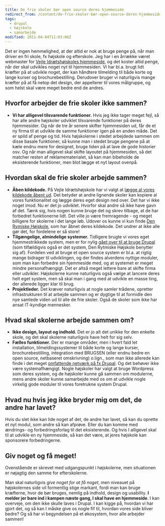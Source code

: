 ```yaml
---
title: De frie skoler bør open source deres hjemmeside
redirect_from: /content/de-frie-skoler-bør-open-source-deres-hjemmeside
tags:
  - drupal
  - højskole
  - samarbejde
modified: 2011-04-04T11:03:06Z
---
```


Det er ingen hemmelighed, at der altid er nok at bruge penge på, når man driver en fri skole, fx højskole og efterskole. Jeg har i en årrække været webmaster for [Vejle Idrætshøjskoles hjemmeside](http://vih.dk), og det koster altid penge, når der skal udvikles noget nyt til hjemmesiden. Vi har bl.a. brugt lidt kræfter på at udvikle noget, der kan håndtere tilmelding til både korte og lange kurser og brochurebestilling. Derudover bruger vi naturligvis mange kræfter på at få netop det design, der appellerer til vores målgruppe, og som helst skal være meget bedre end de andres.

Hvorfor arbejder de frie skoler ikke sammen?
--------------------------------------------

- **Vi har alligevel tilsvarende funktioner.** Hvis jeg ikke tager meget fejl, så har alle andre højskoler udviklet tilsvarende funktioner på deres hjemmesider. Og når de tre år senere skifter hjemmesiden ud, får de et ny firma til at udvikle de samme funktioner igen på en anden måde. Det er spild af penge og tid. Hvis højskolerne i stedet arbejdede sammen om disse basale funktioner, så kunne man i stedet bruge pengene på at kæle endnu mere for designet, bruge tiden på at lave de gode historier osv. Og når man alligevel skal skifte layoutet på hjemmesiden, så det matcher resten af reklamematerialet, så kan man bibeholde de eksisterende funktioner, men blot lægge et nyt layout ovenpå.

Hvordan skal de frie skoler arbejde sammen?
-------------------------------------------

- **Åben kildekode.** På Vejle Idrætshøjskole har vi valgt at [lægge al vores kildekode åbent ud](http://github.com/vih). Det betyder at andre lignende skoler kan kopiere al vores funktionalitet og lægge deres eget design ned over. Det har vi ikke noget imod. Nu er det jo udviklet. Hvorfor skal andre så ikke have gavn af det. Tænk sig, hvis nogen kunne bruge det og skrev tilbage, at de har forbedret funktionerne lidt. Det ville jo være fremragende - og meget billigere for skolerne i det lange løb. Udover os kunne vi kun finde [Den Rymiske Højskole](http://github.com/wulff), som har åbnet deres kildekode. Det undrer at ikke alle gør det, for fordelene er så store!
- **Tilgængelige, almindelige systemer.** Tidligere brugte vi vores eget hjemmestrikkede system, men er for nylig [gået over til at bruge Drupal](http://larsolesen.dk/node/270) (som tilfældigvis også er det system, Den Rytmiske Højskole benytter sig af). Fordelen ved at bruge et open source system er bl.a. at rigtig mange bidrager til udviklingen, og der findes alverdens nyttige moduler, som man kan forbedre sin hjemmeside med, og at systemet er meget mindre personafhængigt. Det er altså meget lettere bare at skifte firma eller udvikler. Højskolerne kunne naturligvis også vælge at lancere deres helt eget system, men så skal man i gang med at udvikle en masse ting, der allerede ligger klar til brug.
- **Projektleder.** Det kræver naturligvis at nogle samler trådene, opretter infrastrukturen til at arbejde sammen og er dygtige til at formidle den nye samlede viden ud til alle de frie skoler. Også de skoler som ikke har ansat IT-kyndige mennesker.

Hvad skal skolerne arbejde sammen om?
-------------------------------------

- **Ikke design, layout og indhold.** Det er jo alt det unikke for den enkelte skole, og det skal skolerne naturligvis have helt for sig selv.
- **Fælles funktioner.** Der er mange områder, men i hvert fald let installation, tilmeldingssystemer til både korte og lange kurser, brochurebestilling, integration med BRUGSEN (eller endnu bedre en open source, netbaseret omskrivning) o.lign., som man ikke allerede kan finde i det meget [omfattende netværk på fx Drupal](http://drupal.org). Og det behøver ikke være systemafhængigt. Nogle højskoler har valgt at bruge Wordpress som deres system, og de højskoler kunne gå sammen om modulerne, mens andre skoler kunne samarbejde med os om at udvikle nogle virkelig gode moduler til vores foretrukne system Drupal.

Hvad nu hvis jeg ikke bryder mig om det, de andre har lavet?
------------------------------------------------------------

Hvis du slet ikke kan lide noget af det, de andre har lavet, så kan du oprette et nyt modul, som andre så kan afprøve. Eller du kan komme med ændrings- og forbedringsforlag til det eksisterende. Og hvis I alligevel skal til at udvikle en ny hjemmeside, så kan det være, at jeres højskole kan sponsorere forbedringerne.

Giv noget og få meget!
----------------------

Ovenstående er skrevet med udgangspunkt i højskolerne, men situationen er nøjagtig den samme for efterskolerne.

Man skal naturligvis _give noget for at få noget_, men niveauet på højskolernes side vil formentlig stige markant, fordi man kan bruge kræfterne, hvor de bør bruges, nemlig på indhold, design og usability. **I melder jer bare ind i kampen næste gang, I skal have en hjemmeside**. I kan overveje, om den ikke skulle laves i Drupal. I kan kigge på, hvordan vi har gjort det, og så kan I måske give os nogle fif til, hvordan vores side bliver bedre? Og så har vi begyndelsen på et økosystem, hvor alle arbejder sammen!
